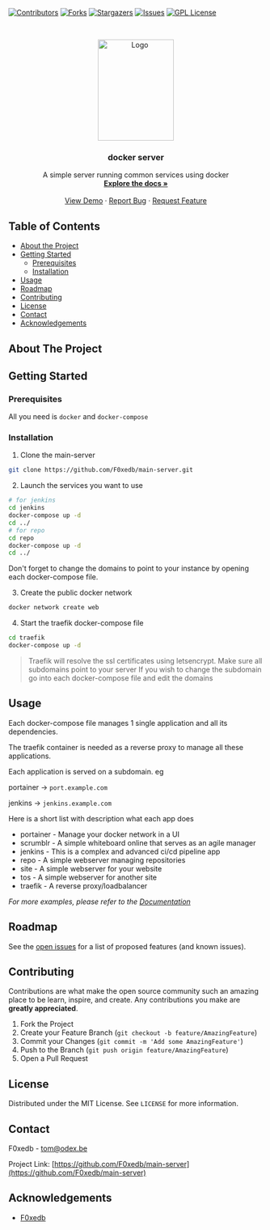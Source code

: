 
[![Contributors][contributors-shield]][contributors-url]
[![Forks][forks-shield]][forks-url]
[![Stargazers][stars-shield]][stars-url]
[![Issues][issues-shield]][issues-url]
[![GPL License][license-shield]][license-url]



<!-- PROJECT LOGO -->
<br />
<p align="center">
  <a href="https://github.com/F0xedb/main-server">
    <img src="https://tos.pbfp.xyz/images/logo.svg" alt="Logo" width="150" height="200">
  </a>

  <h3 align="center">docker server</h3>

  <p align="center">
    A simple server running common services using docker
    <br />
    <a href="https://github.com/F0xedb/main-server"><strong>Explore the docs »</strong></a>
    <br />
    <br />
    <a href="https://github.com/F0xedb/main-server">View Demo</a>
    ·
    <a href="https://github.com/F0xedb/main-server/issues">Report Bug</a>
    ·
    <a href="https://github.com/F0xedb/main-server/issues">Request Feature</a>
  </p>
</p>



<!-- TABLE OF CONTENTS -->
## Table of Contents

* [About the Project](#about-the-project)
* [Getting Started](#getting-started)
  * [Prerequisites](#prerequisites)
  * [Installation](#installation)
* [Usage](#usage)
* [Roadmap](#roadmap)
* [Contributing](#contributing)
* [License](#license)
* [Contact](#contact)
* [Acknowledgements](#acknowledgements)



<!-- ABOUT THE PROJECT -->
## About The Project


<!-- GETTING STARTED -->
## Getting Started


### Prerequisites

All you need is `docker` and `docker-compose`

### Installation
 
1. Clone the main-server
```sh
git clone https://github.com/F0xedb/main-server.git
```
2. Launch the services you want to use
```sh
# for jenkins
cd jenkins
docker-compose up -d
cd ../
# for repo
cd repo
docker-compose up -d
cd ../
```

Don't forget to change the domains to point to your instance by opening each docker-compose file.

3. Create the public docker network
```bash
docker network create web
```

4. Start the traefik docker-compose file
```bash
cd traefik
docker-compose up -d
```
> Traefik will resolve the ssl certificates using letsencrypt. Make sure all subdomains point to your server
> If you wish to change the subdomain go into each docker-compose file and edit the domains



<!-- USAGE EXAMPLES -->
## Usage

Each docker-compose file manages 1 single application and all its dependencies.

The traefik container is needed as a reverse proxy to manage all these applications.

Each application is served on a subdomain. eg

portainer -> `port.example.com`

jenkins -> `jenkins.example.com`

Here is a short list with description what each app does

* portainer - Manage your docker network in a UI
* scrumblr - A simple whiteboard online that serves as an agile manager
* jenkins - This is a complex and advanced ci/cd pipeline app
* repo - A simple webserver managing repositories
* site - A simple webserver for your website
* tos - A simple webserver for another site
* traefik - A reverse proxy/loadbalancer


_For more examples, please refer to the [Documentation](https://www.github.com/F0xedb/main-server/wiki)_



<!-- ROADMAP -->
## Roadmap

See the [open issues](https://github.com/F0xedb/main-server/issues) for a list of proposed features (and known issues).



<!-- CONTRIBUTING -->
## Contributing

Contributions are what make the open source community such an amazing place to be learn, inspire, and create. Any contributions you make are **greatly appreciated**.

1. Fork the Project
2. Create your Feature Branch (`git checkout -b feature/AmazingFeature`)
3. Commit your Changes (`git commit -m 'Add some AmazingFeature'`)
4. Push to the Branch (`git push origin feature/AmazingFeature`)
5. Open a Pull Request



<!-- LICENSE -->
## License

Distributed under the MIT License. See `LICENSE` for more information.



<!-- CONTACT -->
## Contact

F0xedb - tom@odex.be

Project Link: [https://github.com/F0xedb/main-server](https://github.com/F0xedb/main-server)



<!-- ACKNOWLEDGEMENTS -->
## Acknowledgements

* [F0xedb](https://github.com/F0xedb/main-server)





<!-- MARKDOWN LINKS & IMAGES -->
<!-- https://www.markdownguide.org/basic-syntax/#reference-style-links -->
[contributors-shield]: https://img.shields.io/github/contributors/F0xedb/main-server.svg?style=flat-square
[contributors-url]: https://github.com/F0xedb/main-server/graphs/contributors
[forks-shield]: https://img.shields.io/github/forks/F0xedb/main-server.svg?style=flat-square
[forks-url]: https://github.com/F0xedb/main-server/network/members
[stars-shield]: https://img.shields.io/github/stars/F0xedb/main-server.svg?style=flat-square
[stars-url]: https://github.com/F0xedb/main-server/stargazers
[issues-shield]: https://img.shields.io/github/issues/F0xedb/main-server.svg?style=flat-square
[issues-url]: https://github.com/F0xedb/main-server/issues
[license-shield]: https://img.shields.io/github/license/F0xedb/main-server.svg?style=flat-square
[license-url]: https://github.com/F0xedb/main-server/blob/master/LICENSE.txt
[product-screenshot]: https://tos.pbfp.xyz/images/logo.svg
